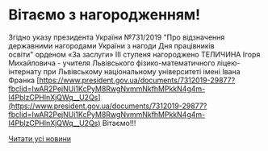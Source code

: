 # Вітаємо з нагородженням!

Згідно указу президента України №731/2019 "Про відзначення державними нагородами України з нагоди Дня працівників освіти" орденом «За заслуги» ІІІ ступеня нагороджено ТЕЛИЧИНА Ігоря Михайловича - учителя Львівського фізико-математичного ліцею-інтернату при Львівському національному університеті імені Івана Франка
[https://www.president.gov.ua/documents/7312019-29877?fbclid=IwAR2PejNUi1KcPyM8RwgNvmmNkfhMPkkN4g4m-I4PblzCPHlnXjQWq__U2Qs](https://www.president.gov.ua/documents/7312019-29877?fbclid=IwAR2PejNUi1KcPyM8RwgNvmmNkfhMPkkN4g4m-I4PblzCPHlnXjQWq__U2Qs)
Вітаємо!!!

[Читати усі новини](/news)
